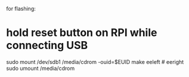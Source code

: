 for flashing:

# hold reset button on RPI while connecting USB

sudo mount /dev/sdb1 /media/cdrom -ouid=$EUID
make eeleft # eeright
sudo umount /media/cdrom
